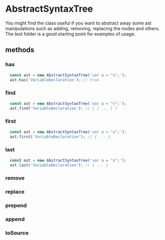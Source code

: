 # AbstractSyntaxTree

You might find the class useful if you want to abstract away some ast manipulations such as adding, removing, replacing the nodes and others. The test folder is a good starting point for examples of usage.

## methods

### has

```javascript
  const ast = new AbstractSyntaxTree('var a = "x";');
  ast.has('VariableDeclaration'); // true
```

### find

```javascript
  const ast = new AbstractSyntaxTree('var a = "x";');
  ast.find('VariableDeclaration'); // [ { ... } ]
```

### first

```javascript
  const ast = new AbstractSyntaxTree('var a = "x";');
  ast.first('VariableDeclaration'); // { ... }
```

### last

```javascript
  const ast = new AbstractSyntaxTree('var a = "x";');
  ast.last('VariableDeclaration'); // { ... }
```

### remove

### replace

### prepend

### append

### toSource
